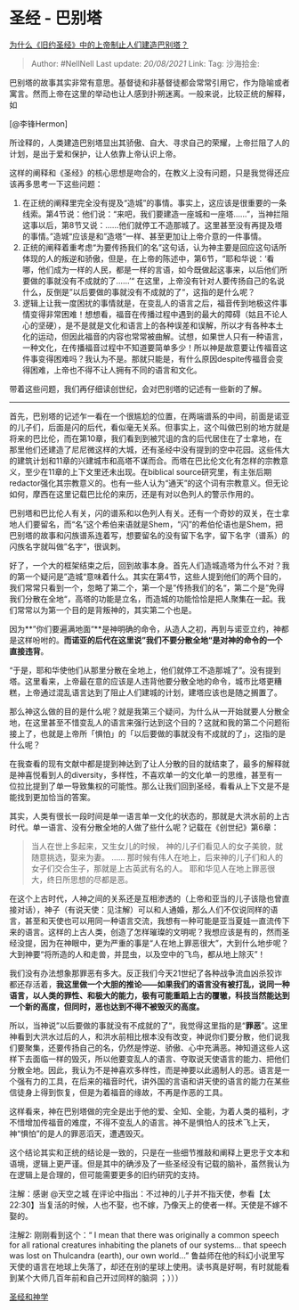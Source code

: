 # 圣经 - 巴别塔

[为什么《旧约圣经》中的上帝制止人们建造巴别塔？](https://www.zhihu.com/question/21125769/answer/372117838)

> Author: #NellNell
> Last update: *20/08/2021*
> Link:
> Tag:
> 沙海拾金:

巴别塔的故事其实非常有意思。基督徒和非基督徒都会常常引用它，作为隐喻或者寓言。然而上帝在这里的举动也让人感到扑朔迷离。一般来说，比较正统的解释，如

[@李锋Hermon]

所诠释的，人类建造巴别塔显出其骄傲、自大、寻求自己的荣耀，上帝拦阻了人的计划，是出于爱和保护，让人依靠上帝认识上帝。

这样的阐释和《圣经》的核心思想是吻合的，在教义上没有问题，只是我觉得还应该再多思考一下这些问题：

1. 在正统的阐释里完全没有提及“造城”的事情。事实上，这应该是很重要的一条线索。第4节说：他们说：“来吧，我们要建造一座城和一座塔……”，当神拦阻这事以后，第8节又说：……他们就停工不造那城了。这里甚至没有再提及塔的事情。”造城“应该是和”造塔“一样、甚至更加让上帝介意的一件事情。
2. 正统的阐释着重考虑“为要传扬我们的名”这句话，认为神主要是回应这句话所体现的人的叛逆和骄傲，但是，在上帝的陈述中，第6节，“耶和华说：‘看哪，他们成为一样的人民，都是一样的言语，如今既做起这事来，以后他们所要做的事就没有不成就的了……’“ 在这里，上帝没有针对人要传扬自己的名说什么，反倒是”以后要做的事就没有不成就的了“，这指的是什么呢？
3. 逻辑上让我一度困扰的事情就是，在变乱人的语言之后，福音传到地极这件事情变得非常困难！想想看，福音在传播过程中遇到的最大的障碍（姑且不论人心的坚硬），是不是就是文化和语言上的各种误差和误解，所以才有各种本土化的运动，但因此福音的内容也常常被曲解。试想，如果世人只有一种语言，一种文化，在传播福音过程中不知道要简单多少！所以神是故意要让传福音这件事变得困难吗？我认为不是。那就只能是，有什么原因despite传福音会变得困难，上帝也不得不让人拥有不同的语言和文化。

带着这些问题，我们再仔细读创世纪，会对巴别塔的记述有一些新的了解。

---

首先，巴别塔的记述乍一看在一个很尴尬的位置，在两端谱系的中间，前面是诺亚的儿子们，后面是闪的后代，看似毫无关系。但事实上，这个叫做巴别的地方就是将来的巴比伦，而在第10章，我们看到到被咒诅的含的后代居住在了士拿地，在那里他们还建造了尼尼微这样的大城，还有圣经中没有提到的空中花园。这些伟大的建筑计划和11章的兴建城市和高塔不谋而合。而塔在巴比伦文化有怎样的宗教意义，至少在11章的上下文里还未出现。在biblical source研究里，有主张后期redactor强化其宗教意义的。也有一些人认为“通天”的这个词有宗教意义。但无论如何，摩西在这里记载巴比伦的来历，还是有对以色列人的警示作用的。

巴别塔和巴比伦人有关，闪的谱系和以色列人有关。还有一个奇妙的双关，在士拿地人们要留名，而“名”这个希伯来语就是Shem，“闪”的希伯伦语也是Shem，把巴别塔的故事和闪族谱系连着写，想要留名的没有留下名字，留下名字（谱系）的闪族名字就叫做”名字“，很讽刺。

好了，一个大的框架结束之后，回到故事本身。首先人们造城造塔为什么不对？我的第一个疑问是”造城“意味着什么。其实在第4节，这些人提到他们的两个目的，我们常常只看到一个，忽略了第二个，第一个是”传扬我们的名“，第二个是”免得我们分散在全地“，高塔的功能是立名，而造城的功能恰恰是把人聚集在一起。我们常常以为第一个目的是背叛神的，其实第二个也是。

因为**”你们要遍满地面“**是神明确的命令，从造人之初，再到与诺亚立约，神都是这样吩咐的。**而诺亚的后代在这里说”我们不要分散全地“是对神的命令的一个直接违背**。

“于是，耶和华使他们从那里分散在全地上，他们就停工不造那城了”。没有提到塔。这里看来，上帝最在意的应该是人违背他要分散全地的命令，城市比塔更糟糕，上帝通过混乱语言达到了阻止人们建城的计划，建塔应该也是随之搁置了。

那么神这么做的目的是什么呢？就是我第三个疑问，为什么从一开始就要人分散全地，在这里甚至不惜变乱人的语言来强行达到这个目的？这就和我的第二个问题衔接上了，也就是上帝所「惧怕」的「以后要做的事就没有不成就的了」，这指的是什么呢？

在我查看的现有文献中都是提到神达到了让人分散的目的就结束了，最多的解释就是神喜悦看到人的diversity，多样性，不喜欢单一的文化单一的思维，甚至有一位拉比提到了单一导致集权的可能性。那么让我们回到圣经，看看从上下文是不是能找到更加恰当的答案。

其实，人类有很长一段时间是单一语言单一文化的状态的，那就是大洪水前的上古时代。单一语言、没有分散全地的人做了些什么呢？记载在《创世纪》第6章：

> 当人在世上多起来，又生女儿的时候，
> 神的儿子们看见人的女子美貌，就随意挑选，娶来为妻。
> ……
> 那时候有伟人在地上，后来神的儿子们和人的女子们交合生子，那就是上古英武有名的人。
> 耶和华见人在地上罪恶很大，终日所思想的尽都是恶。

在这个上古时代，人神之间的关系还是互相渗透的（上帝和亚当的儿子该隐也曾直接对话），神子（有说天使：见注解）可以和人通婚，那么人们不仅说同样的语言，甚至和天使也可以用同一种语言交流，我想有一种可能是亚当夏娃一直流传下来的语言。这样的上古人类，创造了怎样璀璨的文明呢？我想应该是有的，然而圣经没提，因为在神眼中，更为严重的事是“人在地上罪恶很大”，大到什么地步呢？大到神要“将所造的人和走兽，并昆虫，以及空中的飞鸟，都从地上除灭”！

我们没有办法想象那罪恶有多大。反正我们今天21世纪了各种战争流血凶杀狡诈都还存活着，**我这里做一个大胆的推论——如果我们的语言没有被打乱，说同一种语言，以人类的罪性、和极大的能力，极有可能重蹈上古的覆辙，科技当然能达到一个新的高度，但同时，恶也达到不得不被毁灭的高度。**

所以，当神说”以后要做的事就没有不成就的了“，我觉得这里指的是“**罪恶**”。这里神看到大洪水过后的人，和洪水前相比根本没有改变，神说你们要分散，他们说我们要聚集，还要传扬自己的名，仍然是悖逆、骄傲、心中充满恶。神知道这些人这样下去面临一样的毁灭，所以他要变乱人的语言、夺取说天使语言的能力、把他们分散全地。因此，我认为不是神喜欢多样性，而是神要以此遏制人的恶。语言是一个强有力的工具，在后来的福音时代，讲外国的言语和讲天使的语言的能力在某些信徒身上得到恢复，但是为着福音的缘故，不再是作恶的工具。

这样看来，神在巴别塔做的完全是出于他的爱、全知、全能，为着人类的福利，才不惜增加传福音的难度，不得不变乱人的语言。神不是惧怕人的技术飞上天，神“惧怕”的是人的罪恶滔天，遭遇毁灭。

这个结论其实和正统的结论是一致的，只是在一些细节推敲和阐释上更忠于文本和语境，逻辑上更严谨。但是其中的确涉及了一些圣经没有记载的脑补，虽然我认为在逻辑上是合理的，但可能需要更多的旧约研究的支持。

注解：感谢 @天空之城 在评论中指出：不过神的儿子并不指天使，参看【太22:30】当复活的时候，人也不娶，也不嫁，乃像天上的使者一样。天使是不嫁不娶的。

注解2: 刚刚看到这个：“ I mean that there was originally a common speech for all rational creatures inhabiting the planets of our systems... that speech was lost on Thulcandra (earth), our own world...” 鲁益师在他的科幻小说里写天使的语言在地球上失落了，却还在别的星球上使用。读书真是好啊，有时就能看到某个大师几百年前和自己开过同样的脑洞 ；）））

[圣经和神学](https://www.zhihu.com/collection/313814574)
